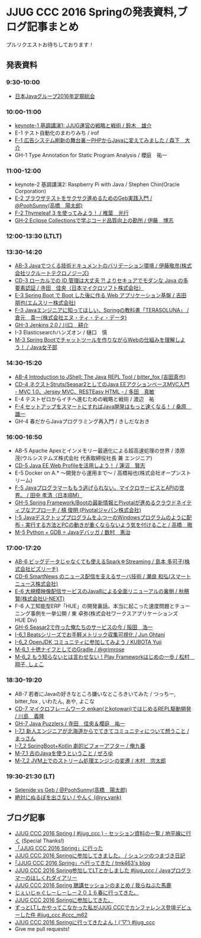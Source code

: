 # JJUG CCC 2016 Springの発表資料,ブログ記事まとめ

プルリクエストお待ちしております！

## 発表資料

### 9:30-10:00
* [日本Javaグループ2016年定期総会](http://www.slideshare.net/jjug/java2016-jjug-cccsoukai)

### 10:00-11:00
* [keynote-1 基調講演1: JJUG運営の戦略と戦術 / 鈴木　雄介](http://www.slideshare.net/yusuke/jjug-jjug-ccc-2016-spring)
* E-1 テスト自動化のまわりみち / irof
* [F-1 広告システム刷新の舞台裏ーPHPからJavaに変えてみました / 森下　大介](http://www.slideshare.net/techblogyahoo/jjugccc-cccf1-phpjava)
* GH-1 Type Annotation for Static Program Analysis / 櫻庭　祐一

### 11:00-12:00
* keynote-2 基調講演2: Raspberry Pi with Java / Stephen Chin(Oracle Corporation)
* [E-2 ブラウザテストをサクサク進めるためのGeb実践入門 / @PoohSunny(高橋　陽太郎)](https://speakerdeck.com/poohsunny/burauzatesutowosakusakuzi-dong-hua-surutamefalsegebshi-jian-ru-men-number-jjug-ccc)
* [F-2 Thymeleaf 3 を使ってみよう！ / 椎葉　光行](https://speakerdeck.com/bufferings/welcome-thymeleaf-3-dot-0-number-jjug-ccc-number-ccc-f2)
* [GH-2 Eclipse Collectionsで学ぶコード品質向上の勘所 / 伊藤　博志](http://www.goldmansachs.com/gs-collections/documents/2016-05-21_JJUG_CCC.pdf)

### 12:00-13:30 (LTLT)

### 13:30-14:20
* [AB-3 Javaでつくる技術ドキュメントのバリデーション環境 / 伊藤敬彦(株式会社リクルートテクロノジーズ)](http://www.slideshare.net/recruitcojp/java-62249302)
* [CD-3 ローカルでの ID 管理は大丈夫 ?! よりセキュアでモダンな Java の多要素認証 / 寺田　佳央（日本マイクロソフト株式会社）](http://www.slideshare.net/tyoshio2002/azuread-for-java-62287317)
* [E-3 Spring Boot で Boot した後に作る Web アプリケーション基盤 / 吉田 朋也(エムスリー株式会社)](https://speakerdeck.com/sinsengumi/spring-boot-application-infrastructure)
* [F-3 Javaエンジニアに知ってほしい、Springの教科書「TERASOLUNA」 / 倉元　貴一(株式会社エヌ・ティ・ティ・データ)](http://www.slideshare.net/jjug/javaspringterasoluna-jjugccc-cccf3)
* [GH-3 Jenkins 2.0 / 川口　耕介](http://www.slideshare.net/kohsuke/jenkins-20)
* I-3 Elasticsearchハンズオン / 樋口　慎
* [M-3 Spring Bootでチャットツールを作りながらWebの仕組みを理解しよう！ / Java女子部](http://www.slideshare.net/javawomen/spring-bootweb-62247552)

### 14:30-15:20
* [AB-4 Introduction to JShell: The Java REPL Tool / bitter_fox (吉田真也)](http://www.slideshare.net/bitter_fox/introduction-to-jshell-the-java-repl-tool)
* [CD-4 ネクストStruts/Seasar2としてのJava EEアクションベースMVC入門 - MVC 1.0、Jersey MVC、RESTEasy HTML - / 多田　真敏](https://speakerdeck.com/masatoshitada/java-eeakusiyonbesumvcru-men-number-jjug-ccc-number-ccc-cd4)
* E-4 テストゼロからイチへ進むための戦略と戦術 / 渡辺　祐
* [F-4 セットアップをスマートにすればJava開発はもっと速くなる！ / 桑原　雄一](http://www.slideshare.net/yuichi_kuwahara/java-62290139)
* GH-4 春だからJavaプログラミング再入門 / きしだなおき

### 16:00-16:50
* AB-5 Apache Apexとインメモリー最適化による超高速処理の世界 / 漆原　茂(ウルシステムズ株式会社 代表取締役社長 兼 エンジニア)
* [CD-5 Java EE Web Profileを活用しよう！ / 蓮沼　賢志](http://www.slideshare.net/khasunuma/java-eewebprofile)
* E-5 Docker on A.* ～開発から運用まで～ / 高橋裕也(株式会社オープンストリーム)
* [F-5 Javaプログラマーももう逃げられない。マイクロサービスとAPIの世界。 / 田中 孝清（日本IBM）](http://www.slideshare.net/takakiyo/javaapi-62250041)
* [GH-5 Spring Framework/Bootの最新情報とPivotalが進めるクラウドネイティブなアプローチ / 槙 俊明 (Pivotalジャパン株式会社)](http://www.slideshare.net/makingx/jjugccc-cccgh5-whats-new-in-spring-framework-43-boot-14-pivotals-cloud-native-approach)
* [I-5 JavaデスクトッププログラムをふつーのWindowsプログラムのように配布・実行する方法とPCの動きが重くならないよう気を付けること / 高橋　徹](http://www.slideshare.net/torutk/jjug-ccc-2016-spring-i-5-java)
* [M-5 Python + GDB = Javaデバッガ / 数村　憲治](http://www.slideshare.net/kenjikazumura/python-gdb-java)

### 17:00-17:20
* [AB-6 ビッグデータじゃなくても使えるSpark☆Streaming / 島本 多可子(株式会社ビズリーチ)](http://www.slideshare.net/chibochibo/spark-streaming-62325020)
* [CD-6 SmartNews のニュース配信を支えるサーバ技術 / 瀬良 和弘(スマートニュース株式会社)](http://www.slideshare.net/smartnews/smartnews-kazhiro-sera-smartnewsinc?utm_source=dlvr.it&utm_medium=twitter)
* [E-6 大規模映像配信サービスのJava8による全面リニューアルの裏側 / 秋穂 賢(株式会社U-NEXT)](http://www.slideshare.net/SuguruAkiho/20160521-jjug-cccunext)
* F-6 人工知能型ERP「HUE」の開発裏話。本当に起こった速度問題とチューニング事例を一挙公開 / 東 卓弥(株式会社ワークスアプリケーションズ　HUE Div)
* [GH-6 Seasar2で作った俺たちのサービスの今 / 阪田　浩一](http://www.slideshare.net/jyukutyo/seasar2-62265627)
* [I-6_1 Beatsシリーズでお手軽メトリック収集可視化 / Jun Ohtani](https://speakerdeck.com/johtani/beatssirizudeoshou-qing-metoritukushou-ji-ke-shi-hua)
* [I-6_2 OpenJDK コミュニティに参加してみよう / KUBOTA Yuji](http://www.slideshare.net/YujiKubota/openjdk-jjug)
* [M-6_1 十徳ナイフとしてのGradle / @grimrose](https://nbviewer.jupyter.org/format/slides/github/grimrose/JJUG-CCC-2016-Spring/blob/master/Gradle%20as%20Army%20Knife.ipynb#/)
* [M-6_2 もう知らないとは言わせない！Play Frameworkはじめの一歩 / 松村　翔子, しょこ](https://speakerdeck.com/sdts1017/mouzhi-ranaitohayan-wasenai-play-frameworkhazimefalse-bu-number-jjug-ccc-number-ccc-m62)

### 18:30-19:20
* AB-7 若者にJavaの好きなところ嫌いなところきいてみた / つっちー, bitter_fox , いわたん, あや, よこな
* [CD-7 マイクロフレームワーク enkan(とkotowari)ではじめるREPL駆動開発 / 川島　義隆](http://www.slideshare.net/kawasima/enkankotowarirepl)
* [GH-7 Java Puzzlers / 寺田　佳央＆櫻庭　祐一](http://www.slideshare.net/tyoshio2002/java-puzzlers-jjug-ccc-2016)
* [I-7_1 新人エンジニアが北海道からでてきてコミュニティについて想うこと / まっさん](http://www.slideshare.net/yamamotomasahira/ss-62271787)
* [I-7_2 SpringBoot+Kotlin 劇的ビフォーアフター / 俺九番](https://speakerdeck.com/orekyuu/springboot-plus-kotlin-ju-de-bihuoahuta)
* [M-7_1 古のJavaを使うということ / ぜろゆ](https://speakerdeck.com/zer0u/jjuc-ccc-2016-spring)
* [M-7_2 JVM上でのストリーム処理エンジンの変遷 / 木村　宗太郎](http://www.slideshare.net/SotaroKimura/jvm-62243371)

### 19:30-21:30 (LT)
* [Selenide vs Geb / @PoohSunny(高橋　陽太郎)](https://speakerdeck.com/poohsunny/selenide-vs-geb)
* [絶対にぬるぽを出さない / やんく (@yy_yank)](http://www.slideshare.net/yyyank/ss-62257220)


## ブログ記事
* [JJUG CCC 2016 Spring ( #jjug_ccc ) - セッション資料の一覧 / 地平線に行く](http://d.hatena.ne.jp/chiheisen/20160521/1463833254) (Special Thanks!)
* [「JJUG CCC 2016 Spring」に行った](http://qiita.com/y_q1m/items/d350d59eda7003d31257)
* [JJUG CCC 2016 Springに参加してきました。 / シュンツのつまづき日記](http://d.hatena.ne.jp/gloryof/20160521/1463834823)
* [｢JJUG CCC 2016 Spring」へ行ってきた / tmk463's blog](http://tmk463.hatenablog.com/entry/2016/05/23/184302)
* [JJUG CCC 2016 Spring参加してLTとかしました #jjug_ccc / Javaプログラマーのはしくれダイアリー](http://yyyank.blogspot.jp/2016/05/jjug-ccc-2016-springlt-jjugccc.html)
* [JJUG CCC 2016 Spring 聴講セッションのまとめ / 我らねぶた馬鹿](http://nebuta.hatenablog.jp/entry/2016/05/23/195514)
* [じぇいじゃぐしーしーしー２０１６春に行ってきた。](http://kotomalism.hatenablog.com/entry/2016/05/24/024231)
* [JJUG CCC 2016 Springに参加してきた。](http://d.hatena.ne.jp/megascus/20160524/1464050239)
* [ずっとLTしかやってこなかった私がJJUG CCCでカンファレンス登壇デビューした件 #jjug_ccc #ccc_m62](http://sd-ts1017.hatenablog.com/entry/2016/05/22/234224)
* [JJUG CCC 2016 Springに行ってきたよん！(*'▽'*) #jjug_ccc](http://kozake.hatenablog.com/entry/2016/05/25/083452)
* Give me pull requests!
